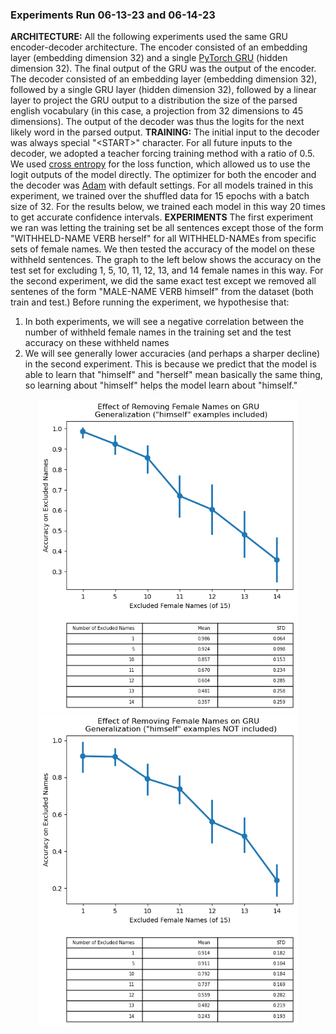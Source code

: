 ### Experiments Run 06-13-23 and 06-14-23
**ARCHITECTURE:** All the following experiments used the same GRU encoder-decoder architecture. The encoder consisted of an embedding layer (embedding dimension 32) and a single [PyTorch GRU](https://pytorch.org/docs/stable/generated/torch.nn.GRU.html) (hidden dimension 32). The final output of the GRU was the output of the encoder. The decoder consisted of an embedding layer (embedding dimension 32), followed by a single GRU layer (hidden dimension 32), followed by a linear layer to project the GRU output to a distribution the size of the parsed english vocabulary (in this case, a projection from 32 dimensions to 45 dimensions). The output of the decoder was thus the logits for the next likely word in the parsed output.
**TRAINING:** The initial input to the decoder was always special "\<START\>" character. For all future inputs to the decoder, we adopted a teacher forcing training method with a ratio of 0.5. We used [cross entropy](https://pytorch.org/docs/stable/generated/torch.nn.CrossEntropyLoss.html) for the loss function, which allowed us to use the logit outputs of the model directly. The optimizer for both the encoder and the decoder was [Adam](https://pytorch.org/docs/stable/generated/torch.optim.Adam.html) with default settings. For all models trained in this experiment, we trained over the shuffled data for 15 epochs with a batch size of 32. For the results below, we trained each model in this way 20 times to get accurate confidence intervals.
**EXPERIMENTS** The first experiment we ran was letting the training set be all sentences except those of the form "WITHHELD-NAME VERB herself" for all WITHHELD-NAMEs from specific sets of female names. We then tested the accuracy of the model on these withheld sentences. The graph to the left below shows the accuracy on the test set for excluding 1, 5, 10, 11, 12, 13, and 14 female names in this way. For the second experiment, we did the same exact test except we removed all sentenes of the form "MALE-NAME VERB himself" from the dataset (both train and test.) Before running the experiment, we hypothesise that:
1. In both experiments, we will see a negative correlation between the number of withheld female names in the training set and the test accuracy on these withheld names
2. We will see generally lower accuracies (and perhaps a sharper decline) in the second experiment. This is because we predict that the model is able to learn that "himself" and "herself" mean basically the same thing, so learning about "himself" helps the model learn about "himself."
<p align="center">
    <img height="500" src="https://github.com/luk27182/Reflexive-Anaphora/blob/main/Figures/Experiment_Results_061423-Removing_Female_Names.png?raw=true" alt="Experiment Results">
    <img height="500" src="https://github.com/luk27182/Reflexive-Anaphora/blob/main/Figures/Experiment_Results_061423-Removing_Female_Names-WITHOUT_HIMSELF_fixed.png" alt="Experiment Results">
</p>
